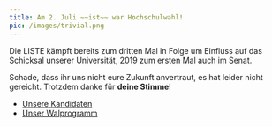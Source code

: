 ```yaml
---
title: Am 2. Juli ~~ist~~ war Hochschulwahl!
pic: /images/trivial.png
---
```

Die LISTE kämpft bereits zum dritten Mal in Folge um Einfluss auf das Schicksal unserer Universität,
2019 zum ersten Mal auch im Senat.

Schade, dass ihr uns nicht eure Zukunft anvertraut, es hat leider nicht gereicht. Trotzdem danke für **deine Stimme**!

* [Unsere Kandidaten](/about.html)
* [Unser Walprogramm](/wahlprogramm.html)
